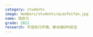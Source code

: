 ```yaml
---
category: students
image: members/students/qianfeifan.jpg
name: 钱非凡
grade: 2021
research: 可信执行环境、移动端GPU安全
---
```

